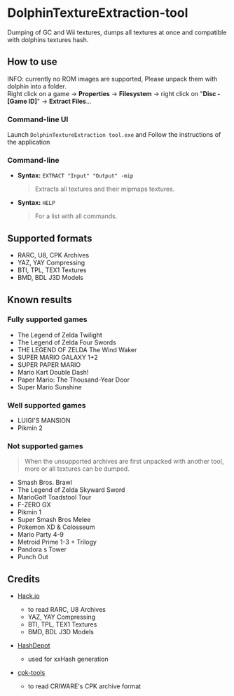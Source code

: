 # DolphinTextureExtraction-tool
Dumping of GC and Wii textures, dumps all textures at once and compatible with dolphins textures hash.

## How to use
INFO: currently no ROM images are supported, Please unpack them with dolphin into a folder.  
Right click on a game -> **Properties** -> **Filesystem** -> right click on "**Disc - [Game ID]**" -> **Extract Files**...

### Command-line UI
Launch `DolphinTextureExtraction tool.exe` and
Follow the instructions of the application

### Command-line
- **Syntax:** `EXTRACT "Input" "Output" -mip`
   > Extracts all textures and their mipmaps textures.

- **Syntax:** `HELP`
   > For a list with all commands.

## Supported formats
- RARC, U8, CPK Archives
- YAZ, YAY Compressing
- BTI, TPL, TEX1 Textures
- BMD, BDL J3D Models

## Known results
### Fully supported games
- The Legend of Zelda Twilight
- The Legend of Zelda Four Swords
- THE LEGEND OF ZELDA The Wind Waker
- SUPER MARIO GALAXY 1+2
- SUPER PAPER MARIO
- Mario Kart Double Dash!
- Paper Mario: The Thousand-Year Door
- Super Mario Sunshine

### Well supported games
- LUIGI'S MANSION
- Pikmin 2

### Not supported games
> When the unsupported archives are first unpacked with another tool, more or all textures can be dumped.
- Smash Bros. Brawl
- The Legend of Zelda Skyward Sword
- MarioGolf Toadstool Tour
- F-ZERO GX
- Pikmin 1
- Super Smash Bros Melee
- Pokemon XD & Colosseum
- Mario Party 4-9
- Metroid Prime 1-3 + Trilogy
- Pandora s Tower
- Punch Out

## Credits
 
- [Hack.io](https://github.com/SuperHackio/Hack.io)
    - to read RARC, U8 Archives
    - YAZ, YAY Compressing
    - BTI, TPL, TEX1 Textures
    - BMD, BDL J3D Models

- [HashDepot](https://github.com/ssg/HashDepot)
    - used for xxHash generation

- [cpk-tools](https://github.com/ConnorKrammer/cpk-tools)
    - to read CRIWARE's CPK archive format